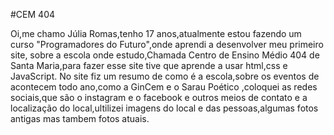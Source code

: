 #CEM 404

Oi,me chamo Júlia Romas,tenho 17 anos,atualmente estou fazendo um curso "Programadores do Futuro",onde aprendi a desenvolver meu primeiro site,
sobre a escola onde estudo,Chamada Centro de Ensino Médio 404 de Santa Maria,para fazer esse site tive que aprende a usar html,css e JavaScript.
No site fiz um resumo de como é a escola,sobre os eventos de acontecem todo ano,como a GinCem e o Sarau Poético ,coloquei as redes sociais,que 
são o instagram e o facebook e outros meios de contato e a localização do local,ultilizei  imagens do local e das pessoas,algumas fotos antigas mas tambem fotos atuais.

